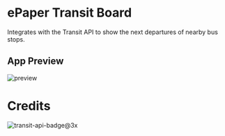 # ePaper Transit Board
Integrates with the Transit API to show the next departures of nearby bus stops.


## App Preview
![preview](https://github.com/user-attachments/assets/9399dd62-02c7-4973-b3fb-fc4f4c149337)



# Credits
![transit-api-badge@3x](https://github.com/user-attachments/assets/09753ac1-e457-4f71-a427-7205a79f3aa9)
